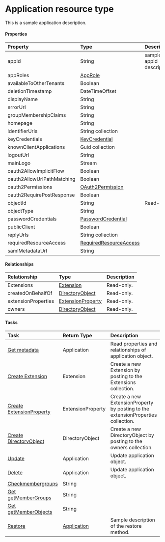 # Application resource type

This is a sample application description.

#### Properties
| Property	   | Type	|Description|
|:---------------|:--------|:----------|
|appId|String|sample appid description.|
|appRoles|[AppRole](approle.md)||
|availableToOtherTenants|Boolean||
|deletionTimestamp|DateTimeOffset||
|displayName|String||
|errorUrl|String||
|groupMembershipClaims|String||
|homepage|String||
|identifierUris|String collection||
|keyCredentials|[KeyCredential](keycredential.md)||
|knownClientApplications|Guid collection||
|logoutUrl|String||
|mainLogo|Stream||
|oauth2AllowImplicitFlow|Boolean||
|oauth2AllowUrlPathMatching|Boolean||
|oauth2Permissions|[OAuth2Permission](oauth2permission.md)||
|oauth2RequirePostResponse|Boolean||
|objectId|String| Read-only.|
|objectType|String||
|passwordCredentials|[PasswordCredential](passwordcredential.md)||
|publicClient|Boolean||
|replyUrls|String collection||
|requiredResourceAccess|[RequiredResourceAccess](requiredresourceaccess.md)||
|samlMetadataUrl|String||

#### Relationships
| Relationship | Type	|Description|
|:---------------|:--------|:----------|
|Extensions|[Extension](extension.md)| Read-only.|
|createdOnBehalfOf|[DirectoryObject](directoryobject.md)| Read-only.|
|extensionProperties|[ExtensionProperty](extensionproperty.md)| Read-only.|
|owners|[DirectoryObject](directoryobject.md)| Read-only.|

#### Tasks

| Task		   | Return Type	|Description|
|:---------------|:--------|:----------|
|[Get metadata](../api/application_get.md) | Application |Read properties and relationships of application object.|
|[Create Extension]((../api/application_post_extensions.md)) |Extension| Create a new Extension by posting to the Extensions collection.|
|[Create ExtensionProperty]((../api/application_post_extensionproperties.md)) |ExtensionProperty| Create a new ExtensionProperty by posting to the extensionProperties collection.|
|[Create DirectoryObject]((../api/application_post_owners.md)) |DirectoryObject| Create a new DirectoryObject by posting to the owners collection.|
|[Update](../api/application_update.md) | Application	|Update application object. |
|[Delete](../api/application_delete.md) | Application	|Update application object. |
|[Checkmembergroups](../api/application_checkmembergroups.md)|String||
|[Get getMemberGroups](../api/application_getmembergroups.md)|String||
|[Get getMemberObjects](../api/application_getmemberobjects.md)|String||
|[Restore](../api/application_restore.md)|[Application](application.md)|Sample description of the restore method.|
